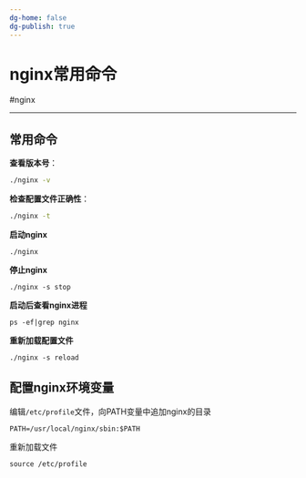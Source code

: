 ```yaml
---
dg-home: false
dg-publish: true
---
```

# nginx常用命令
#nginx 

---
## 常用命令
**查看版本号**：
```bash
./nginx -v
```
**检查配置文件正确性**：
```bash
./nginx -t
```
**启动nginx**
```shell
./nginx
```
**停止nginx**
```shell
./nginx -s stop
```
**启动后查看nginx进程**
```shell
ps -ef|grep nginx
```
**重新加载配置文件**
```shell
./nginx -s reload
```

## 配置nginx环境变量
编辑`/etc/profile`文件，向PATH变量中追加nginx的目录
```shell
PATH=/usr/local/nginx/sbin:$PATH
```
重新加载文件
```shell
source /etc/profile
```